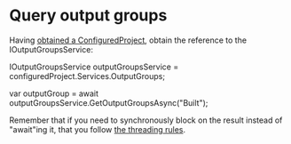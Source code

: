 Query output groups
===================

Having [obtained a ConfiguredProject](Finding_CPS_in_a_VS_project.md),
obtain the reference to the IOutputGroupsService:


IOutputGroupsService outputGroupsService = configuredProject.Services.OutputGroups;

var outputGroup = await outputGroupsService.GetOutputGroupsAsync("Built");


Remember that if you need to synchronously block on the result
instead of "await"ing it, that you follow [the threading
rules](onenote:..\VS%20Threading.one#VS%20Scenarios&section-id={46FEAAD0-0131-45EE-8C52-C9893F1FD331}&page-id={2C8E6F9B-46BF-448D-B0EE-142C1DCF3C10}&end&base-path=http://devdiv/sites/vspe/prjbld/OneNote/TeamInfo).

